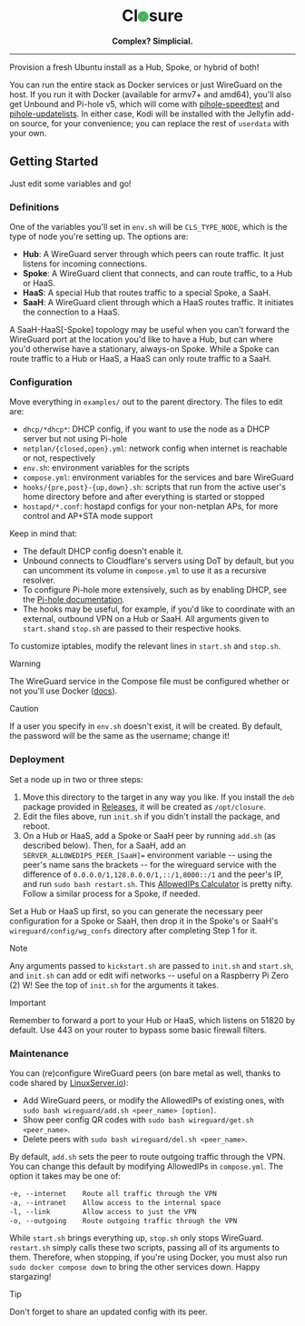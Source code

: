 <div align="center">

# Cl<img src=closure.png height="19" width="19" style="top: .025em;position: relative;" alt="o">sure

<strong>Complex? Simplicial.</strong>

</div>

---

Provision a fresh Ubuntu install as a Hub, Spoke, or hybrid of both!

You can run the entire stack as Docker services or just WireGuard on the host. If you run it with Docker (available for armv7+ and amd64), you'll also get Unbound and Pi-hole v5, which will come with [pihole-speedtest](https://github.com/arevindh/pihole-speedtest) and [pihole-updatelists](https://github.com/jacklul/pihole-updatelists). In either case, Kodi will be installed with the Jellyfin add-on source, for your convenience; you can replace the rest of `userdata` with your own.

## Getting Started

Just edit some variables and go!

### Definitions

One of the variables you'll set in `env.sh` will be `CLS_TYPE_NODE`, which is the type of node you're setting up. The options are:

- **Hub**: A WireGuard server through which peers can route traffic. It just listens for incoming connections.
- **Spoke**: A WireGuard client that connects, and can route traffic, to a Hub or HaaS.
- **HaaS**: A special Hub that routes traffic to a special Spoke, a SaaH.
- **SaaH**: A WireGuard client through which a HaaS routes traffic. It initiates the connection to a HaaS.

A SaaH-HaaS[-Spoke] topology may be useful when you can't forward the WireGuard port at the location you'd like to have a Hub, but can where you'd otherwise have a stationary, always-on Spoke. While a Spoke can route traffic to a Hub or HaaS, a HaaS can only route traffic to a SaaH.

### Configuration

Move everything in `examples/` out to the parent directory. The files to edit are:

- `dhcp/*dhcp*`: DHCP config, if you want to use the node as a DHCP server but not using Pi-hole
- `netplan/{closed,open}.yml`: network config when internet is reachable or not, respectively
- `env.sh`: environment variables for the scripts
- `compose.yml`: environment variables for the services and bare WireGuard
- `hooks/{pre,post}-{up,down}.sh`: scripts that run from the active user's home directory before and after everything is started or stopped
- `hostapd/*.conf`: hostapd configs for your non-netplan APs, for more control and AP+STA mode support

Keep in mind that:

- The default DHCP config doesn't enable it.
- Unbound connects to Cloudflare's servers using DoT by default, but you can uncomment its volume in `compose.yml` to use it as a recursive resolver.
- To configure Pi-hole more extensively, such as by enabling DHCP, see the [Pi-hole documentation](https://github.com/pi-hole/docker-pi-hole/tree/2024.07.0?tab=readme-ov-file#environment-variables).
- The hooks may be useful, for example, if you'd like to coordinate with an external, outbound VPN on a Hub or SaaH. All arguments given to `start.sh`and `stop.sh` are passed to their respective hooks.

To customize iptables, modify the relevant lines in `start.sh` and `stop.sh`.

> [!WARNING]
> The WireGuard service in the Compose file must be configured whether or not you'll use Docker ([docs](https://docs.linuxserver.io/images/docker-wireguard)).

> [!CAUTION]
> If a user you specify in `env.sh` doesn't exist, it will be created. By default, the password will be the same as the username; change it!

### Deployment

Set a node up in two or three steps:

1. Move this directory to the target in any way you like. If you install the `deb` package provided in [Releases](https://github.com/ipitio/closure/releases), it will be created as `/opt/closure`.
2. Edit the files above, run `init.sh` if you didn't install the package, and reboot.
3. On a Hub or HaaS, add a Spoke or SaaH peer by running `add.sh` (as described below). Then, for a SaaH, add an `SERVER_ALLOWEDIPS_PEER_[SaaH]=` environment variable -- using the peer's name sans the brackets -- for the wireguard service with the difference of `0.0.0.0/1,128.0.0.0/1,::/1,8000::/1` and the peer's IP, and run `sudo bash restart.sh`. This [AllowedIPs Calculator](https://www.procustodibus.com/blog/2021/03/wireguard-allowedips-calculator) is pretty nifty. Follow a similar process for a Spoke, if needed.

Set a Hub or HaaS up first, so you can generate the necessary peer configuration for a Spoke or SaaH, then drop it in the Spoke's or SaaH's `wireguard/config/wg_confs` directory after completing Step 1 for it.

> [!NOTE]
> Any arguments passed to `kickstart.sh` are passed to `init.sh` and `start.sh`, and `init.sh` can add or edit wifi networks -- useful on a Raspberry Pi Zero (2) W! See the top of `init.sh` for the arguments it takes.

> [!IMPORTANT]
> Remember to forward a port to your Hub or HaaS, which listens on 51820 by default. Use 443 on your router to bypass some basic firewall filters.

### Maintenance

You can (re)configure WireGuard peers (on bare metal as well, thanks to code shared by [LinuxServer.io](https://github.com/linuxserver/docker-wireguard)):

- Add WireGuard peers, or modify the AllowedIPs of existing ones, with `sudo bash wireguard/add.sh <peer_name> [option]`.
- Show peer config QR codes with `sudo bash wireguard/get.sh <peer_name>`.
- Delete peers with `sudo bash wireguard/del.sh <peer_name>`.

By default, `add.sh` sets the peer to route outgoing traffic through the VPN. You can change this default by modifying AllowedIPs in `compose.yml`. The option it takes may be one of:

```{bash}
-e, --internet    Route all traffic through the VPN
-a, --intranet    Allow access to the internal space
-l, --link        Allow access to just the VPN
-o, --outgoing    Route outgoing traffic through the VPN
```

While `start.sh` brings everything up, `stop.sh` only stops WireGuard. `restart.sh` simply calls these two scripts, passing all of its arguments to them. Therefore, when stopping, if you're using Docker, you must also run `sudo docker compose down` to bring the other services down. Happy stargazing!

> [!TIP]
> Don't forget to share an updated config with its peer.
